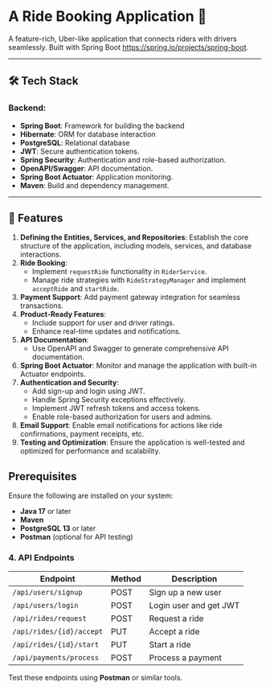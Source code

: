# A Ride Booking Application 🚖

A feature-rich, Uber-like application that connects riders with drivers seamlessly. Built with Spring Boot https://spring.io/projects/spring-boot.

---


## 🛠️ Tech Stack
### Backend:
- **Spring Boot**: Framework for building the backend
- **Hibernate**: ORM for database interaction
- **PostgreSQL**: Relational database
- **JWT**: Secure authentication tokens.
- **Spring Security**: Authentication and role-based authorization.
- **OpenAPI/Swagger**: API documentation.
- **Spring Boot Actuator**: Application monitoring.
- **Maven**:  Build and dependency management.



---

## 📌 Features

1. **Defining the Entities, Services, and Repositories**: Establish the core structure of the application, including models, services, and database interactions.
2. **Ride Booking**:
   - Implement `requestRide` functionality in `RiderService`.
   - Manage ride strategies with `RideStrategyManager` and implement `acceptRide` and `startRide`.
3. **Payment Support**: Add payment gateway integration for seamless transactions.
4. **Product-Ready Features**:
   - Include support for user and driver ratings.
   - Enhance real-time updates and notifications.
5. **API Documentation**:
   - Use OpenAPI and Swagger to generate comprehensive API documentation.
6. **Spring Boot Actuator**: Monitor and manage the application with built-in Actuator endpoints.
7. **Authentication and Security**:
   - Add sign-up and login using JWT.
   - Handle Spring Security exceptions effectively.
   - Implement JWT refresh tokens and access tokens.
   - Enable role-based authorization for users and admins.
8. **Email Support**: Enable email notifications for actions like ride confirmations, payment receipts, etc.
9. **Testing and Optimization**: Ensure the application is well-tested and optimized for performance and scalability.


## Prerequisites

Ensure the following are installed on your system:

- **Java 17** or later
- **Maven**
- **PostgreSQL 13** or later
- **Postman** (optional for API testing)



### 4. API Endpoints

| Endpoint                   | Method | Description                  |
|----------------------------|--------|------------------------------|
| `/api/users/signup`        | POST   | Sign up a new user           |
| `/api/users/login`         | POST   | Login user and get JWT       |
| `/api/rides/request`       | POST   | Request a ride               |
| `/api/rides/{id}/accept`   | PUT    | Accept a ride                |
| `/api/rides/{id}/start`    | PUT    | Start a ride                 |
| `/api/payments/process`    | POST   | Process a payment            |

Test these endpoints using **Postman** or similar tools.
